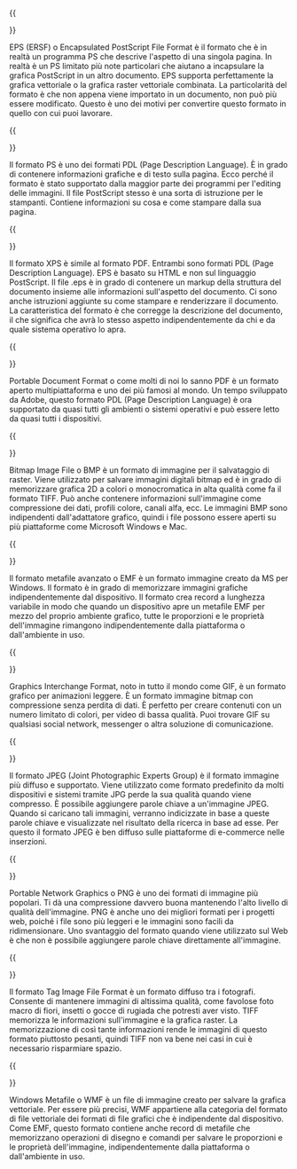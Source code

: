 ﻿---
translation: true
deploy: false
---


{{<section EPS>}}

EPS (ERSF) o Encapsulated PostScript File Format è il formato che è in realtà un programma PS che descrive l'aspetto di una singola pagina. In realtà è un PS limitato più note particolari che aiutano a incapsulare la grafica PostScript in un altro documento. EPS supporta perfettamente la grafica vettoriale o la grafica raster vettoriale combinata. La particolarità del formato è che non appena viene importato in un documento, non può più essere modificato. Questo è uno dei motivi per convertire questo formato in quello con cui puoi lavorare.

{{<section PS>}}

Il formato PS è uno dei formati PDL (Page Description Language). È in grado di contenere informazioni grafiche e di testo sulla pagina. Ecco perché il formato è stato supportato dalla maggior parte dei programmi per l'editing delle immagini. Il file PostScript stesso è una sorta di istruzione per le stampanti. Contiene informazioni su cosa e come stampare dalla sua pagina.

{{<section XPS>}}

Il formato XPS è simile al formato PDF. Entrambi sono formati PDL (Page Description Language). EPS è basato su HTML e non sul linguaggio PostScript. Il file .eps è in grado di contenere un markup della struttura del documento insieme alle informazioni sull'aspetto del documento. Ci sono anche istruzioni aggiunte su come stampare e renderizzare il documento. La caratteristica del formato è che corregge la descrizione del documento, il che significa che avrà lo stesso aspetto indipendentemente da chi e da quale sistema operativo lo apra.

{{<section PDF>}}

Portable Document Format o come molti di noi lo sanno PDF è un formato aperto multipiattaforma e uno dei più famosi al mondo. Un tempo sviluppato da Adobe, questo formato PDL (Page Description Language) è ora supportato da quasi tutti gli ambienti o sistemi operativi e può essere letto da quasi tutti i dispositivi.

{{<section BMP>}}

Bitmap Image File o BMP è un formato di immagine per il salvataggio di raster. Viene utilizzato per salvare immagini digitali bitmap ed è in grado di memorizzare grafica 2D a colori o monocromatica in alta qualità come fa il formato TIFF. Può anche contenere informazioni sull'immagine come compressione dei dati, profili colore, canali alfa, ecc. Le immagini BMP sono indipendenti dall'adattatore grafico, quindi i file possono essere aperti su più piattaforme come Microsoft Windows e Mac.

{{<section EMF>}}

Il formato metafile avanzato o EMF è un formato immagine creato da MS per Windows. Il formato è in grado di memorizzare immagini grafiche indipendentemente dal dispositivo. Il formato crea record a lunghezza variabile in modo che quando un dispositivo apre un metafile EMF per mezzo del proprio ambiente grafico, tutte le proporzioni e le proprietà dell'immagine rimangono indipendentemente dalla piattaforma o dall'ambiente in uso.

{{<section GIF>}}

Graphics Interchange Format, noto in tutto il mondo come GIF, è un formato grafico per animazioni leggere. È un formato immagine bitmap con compressione senza perdita di dati. È perfetto per creare contenuti con un numero limitato di colori, per video di bassa qualità. Puoi trovare GIF su qualsiasi social network, messenger o altra soluzione di comunicazione.

{{<section JPEG>}}

Il formato JPEG (Joint Photographic Experts Group) è il formato immagine più diffuso e supportato. Viene utilizzato come formato predefinito da molti dispositivi e sistemi tramite JPG perde la sua qualità quando viene compresso. È possibile aggiungere parole chiave a un'immagine JPEG. Quando si caricano tali immagini, verranno indicizzate in base a queste parole chiave e visualizzate nel risultato della ricerca in base ad esse. Per questo il formato JPEG è ben diffuso sulle piattaforme di e-commerce nelle inserzioni.

{{<section PNG>}}

Portable Network Graphics o PNG è uno dei formati di immagine più popolari. Ti dà una compressione davvero buona mantenendo l'alto livello di qualità dell'immagine. PNG è anche uno dei migliori formati per i progetti web, poiché i file sono più leggeri e le immagini sono facili da ridimensionare. Uno svantaggio del formato quando viene utilizzato sul Web è che non è possibile aggiungere parole chiave direttamente all'immagine.

{{<section TIFF>}}

Il formato Tag Image File Format è un formato diffuso tra i fotografi. Consente di mantenere immagini di altissima qualità, come favolose foto macro di fiori, insetti o gocce di rugiada che potresti aver visto. TIFF memorizza le informazioni sull'immagine e la grafica raster. La memorizzazione di così tante informazioni rende le immagini di questo formato piuttosto pesanti, quindi TIFF non va bene nei casi in cui è necessario risparmiare spazio.

{{<section WMF>}}

Windows Metafile o WMF è un file di immagine creato per salvare la grafica vettoriale. Per essere più precisi, WMF appartiene alla categoria del formato di file vettoriale dei formati di file grafici che è indipendente dal dispositivo. Come EMF, questo formato contiene anche record di metafile che memorizzano operazioni di disegno e comandi per salvare le proporzioni e le proprietà dell'immagine, indipendentemente dalla piattaforma o dall'ambiente in uso.